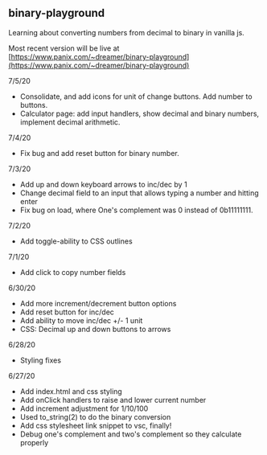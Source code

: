 ## binary-playground

Learning about converting numbers from decimal to binary in vanilla js.

Most recent version will be live at [https://www.panix.com/~dreamer/binary-playground](https://www.panix.com/~dreamer/binary-playground)

7/5/20

- Consolidate, and add icons for unit of change buttons. Add number to buttons.
- Calculator page: add input handlers, show decimal and binary numbers, implement decimal arithmetic.

7/4/20

- Fix bug and add reset button for binary number.

7/3/20

- Add up and down keyboard arrows to inc/dec by 1
- Change decimal field to an input that allows typing a number and hitting enter
- Fix bug on load, where One's complement was 0 instead of 0b11111111.

7/2/20

- Add toggle-ability to CSS outlines

7/1/20

- Add click to copy number fields

6/30/20

- Add more increment/decrement button options
- Add reset button for inc/dec
- Add ability to move inc/dec +/- 1 unit
- CSS: Decimal up and down buttons to arrows

6/28/20

- Styling fixes

6/27/20

- Add index.html and css styling
- Add onClick handlers to raise and lower current number
- Add increment adjustment for 1/10/100
- Used to_string(2) to do the binary conversion
- Add css stylesheet link snippet to vsc, finally!
- Debug one's complement and two's complement so they calculate properly
